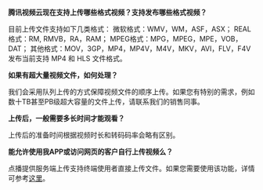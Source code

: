 **腾讯视频云现在支持上传哪些格式视频？支持发布哪些格式视频？**

目前上传文件支持如下几类格式：
微软格式：WMV，WM，ASF，ASX；
REAL格式：RM, RMVB，RA，RAM；
MPEG格式：MPG，MPEG，MPE，VOB，DAT；
其他格式：MOV，3GP，MP4，MP4V，M4V，MKV，AVI，FLV，F4V
发布当前支持 MP4 和 HLS 文件格式。

**如果有超大量视频文件，如何处理？**

我们会采用队列上传的方式保障视频文件的顺序上传。如果您有特别的需求，例如数十TB甚至PB级超大容量的文件上传，请联系我们的销售同事。

 **上传后，一般需要多长时间才能观看？**

上传后的准备时间根据视频时长和转码码率会略有区别。

**能允许使用我APP或访问网页的客户自行上传视频么？**

点播提供服务端上传支持终端使用者直接上传文件。如果您需要使用该功能，详情可参考[这里](https://www.qcloud.com/document/product/266/9219)。